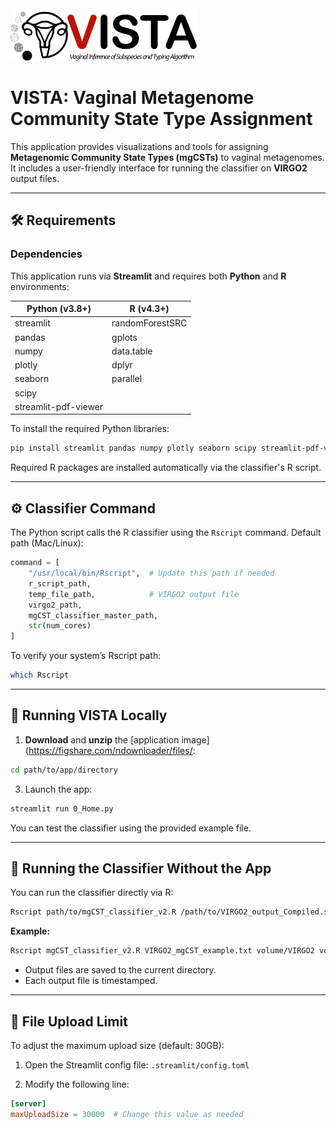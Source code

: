 <img src="assets/VISTA_logo.jpg" alt="VISTA Logo" width="300"/>

# VISTA: Vaginal Metagenome Community State Type Assignment

This application provides visualizations and tools for assigning **Metagenomic Community State Types (mgCSTs)** to vaginal metagenomes. It includes a user-friendly interface for running the classifier on **VIRGO2** output files.

---

## 🛠 Requirements

### Dependencies

This application runs via **Streamlit** and requires both **Python** and **R** environments:

<div align="center">

| Python (v3.8+)         | R (v4.3+)          |
|------------------------|--------------------|
| streamlit              | randomForestSRC    |
| pandas                 | gplots             |
| numpy                  | data.table         |
| plotly                 | dplyr              |
| seaborn                | parallel           |
| scipy                  |                    |
| streamlit-pdf-viewer   |                    |

</div>

To install the required Python libraries:

```bash
pip install streamlit pandas numpy plotly seaborn scipy streamlit-pdf-viewer
```

Required R packages are installed automatically via the classifier's R script.

---

## ⚙️ Classifier Command

The Python script calls the R classifier using the `Rscript` command. Default path (Mac/Linux):

```python
command = [
    "/usr/local/bin/Rscript",  # Update this path if needed
    r_script_path,
    temp_file_path,            # VIRGO2 output file
    virgo2_path,
    mgCST_classifier_master_path,
    str(num_cores)
]
```

To verify your system’s Rscript path:

```bash
which Rscript
```

---

## 🚀 Running VISTA Locally

1. **Download** and **unzip** the [application image](https://figshare.com/ndownloader/files/:

```bash
cd path/to/app/directory
```

3. Launch the app:

```bash
streamlit run 0_Home.py
```

You can test the classifier using the provided example file.

---

## 🧪 Running the Classifier Without the App

You can run the classifier directly via R:

```bash
Rscript path/to/mgCST_classifier_v2.R /path/to/VIRGO2_output_Compiled.summary.NR.txt path/to/VIRGO2 path/to/mgCST-classifier-master n_cores
```

**Example:**

```bash
Rscript mgCST_classifier_v2.R VIRGO2_mgCST_example.txt volume/VIRGO2 volume/mgCST-classifier-master 4
```

- Output files are saved to the current directory.
- Each output file is timestamped.

---

## 📁 File Upload Limit

To adjust the maximum upload size (default: 30GB):

1. Open the Streamlit config file: `.streamlit/config.toml`

2. Modify the following line:

```toml
[server]
maxUploadSize = 30000  # Change this value as needed
```

